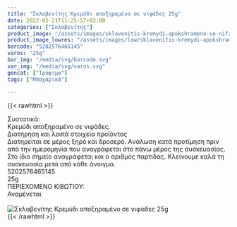```yaml
---
title: "Σκλαβενίτης Κρεμύδι αποξηραμένο σε νιφάδες 25g"
date: 2022-05-21T11:25:57+03:00
categories: ["Σκλαβενίτης"]
product_image: "/assets/images/sklavenitis-kremydi-apokshrameno-se-nifades-25g.jpg"
product_image_lowres: "/assets/images/low/sklavenitis-kremydi-apokshrameno-se-nifades-25g.jpg"
barcode: "5202576465145"
varos: "25g"
bar_img: "/media/svg/barcode.svg"
var_img: "/media/svg/varos.svg"
gencat: ["Τρόφιμα"]
tags: ["Μπαχαρικά"]

---
```

{{< rawhtml >}}

<div class="sload533"><div class="product"><div id="sistatika">Συστατικά:</div><div class="alltext">Κρεμύδι αποξηραμένο σε νιφάδες.</div><div id="loipa">Διατήρηση και λοιπά στοιχεία προϊόντος</div><div class="alltext">Διατηρείται σε μέρος ξηρό και δροσερό. Aνάλωση κατά προτίμηση πριν από την ημερομηνία που αναγράφεται στο πάνω μέρος της συσκευασίας. Στο ίδιο σημείο αναγράφεται και ο αριθμός παρτίδας. Κλείνουμε καλά τη συσκευασία μετά από κάθε άνοιγμα.</div><div id="barcode"><div id="barimage1"></div><span id="bartext">5202576465145</span></div><div id="varos"><div id="varosimage1"></div><span id="varostext">25g</span></div><div id="kivotio">ΠΕΡΙΕΧΟΜΕΝΟ ΚΙΒΩΤΙΟΥ:<br>Αναμένεται</div><br><div class="pimg"><img alt="Σκλαβενίτης Κρεμύδι αποξηραμένο σε νιφάδες 25g" title="Σκλαβενίτης Κρεμύδι αποξηραμένο σε νιφάδες 25g" src="/assets/images/sklavenitis-kremydi-apokshrameno-se-nifades-25g.jpg"></div></div></div>
{{< /rawhtml >}}


